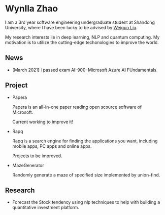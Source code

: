 
# Wynlla Zhao 

I am a 3rd year software engineering undergraduate student at Shandong University, where I have been lucky to be advised by [Weiguo Liu](https://faculty.sdu.edu.cn/liuweiguo1/zh_CN/index/608631/list/index.htm).

My research interests lie in deep learning, NLP and quantum computing. My motivation is to utilize the cutting-edge techonologies to improve the world. 

## News
- [March 2021] I passed exam AI-900: Microsoft Azure AI FUndamentals.


## Project

- Papera

  Papera is an all-in-one paper reading open scource software of Microsoft.

  Current working to improve it!


- Rapq

  Rapq is a search engine for finding the applications you want, including mobile apps, PC apps and online apps.

  Projects to be improved.


- MazeGenerator

  Randomly generate a maze of specified size implemented by union-find.


## Research

- Forecast the Stock tendency using nlp techniques to help with building a quantitative investment platform.



